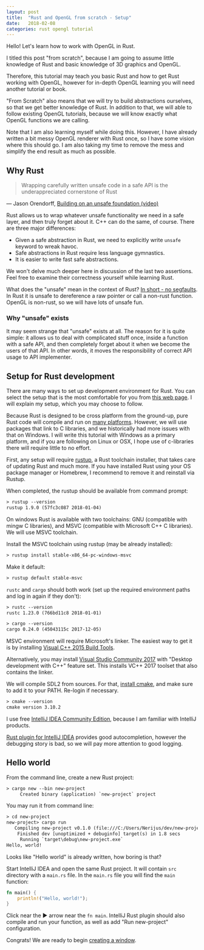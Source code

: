 ```yaml
---
layout: post
title:  "Rust and OpenGL from scratch - Setup"
date:   2018-02-08
categories: rust opengl tutorial
---
```


Hello! Let's learn how to work with OpenGL in Rust.

I titled this post "from scratch", because I am going to assume little
knowledge of Rust and basic knowledge of 3D graphics and OpenGL.

Therefore, this tutorial may teach you basic Rust and how to get Rust working
with OpenGL, however for in-depth OpenGL learning you will need another tutorial or book.

"From Scratch" also means that we will try to build abstractions ourselves,
so that we get better knowledge of Rust. In addition to that, we will
able to follow existing OpenGL tutorials, because we will know exactly what
OpenGL functions we are calling.

Note that I am also learning myself while doing this. However, I have already written
a bit messy OpenGL renderer with Rust once, so I have some vision where
this should go. I am also taking my time to remove the mess and simplify
the end result as much as possible.

## Why Rust

> Wrapping carefully written unsafe code in a safe API is the underappreciated cornerstone of Rust

— Jason Orendorff, [Building on an unsafe foundation (video)](https://youtu.be/rTo2u13lVcQ)

Rust allows us to wrap whatever unsafe functionality we
need in a safe layer, and then truly forget about it. C++ can do the same, of course. 
There are three major differences:

- Given a safe abstraction in Rust, we need to explicitly write `unsafe` keyword to wreak havoc.
- Safe abstractions in Rust require less language gymnastics.
- It is easier to write fast safe abstractions.

We won't delve much deeper here in discussion of the last two assertions. Feel
free to examine their correctness yourself while learning Rust.

What does the "unsafe" mean in the context of Rust? [In short - no segfaults](https://doc.rust-lang.org/book/second-edition/ch19-01-unsafe-rust.html).
In Rust it is unsafe to dereference a raw pointer or call a non-rust function.
OpenGL is non-rust, so we will have lots of unsafe fun.

### Why "unsafe" exists

It may seem strange that "unsafe" exists at all. The reason for it is quite simple:
it allows us to deal with complicated stuff once, inside a function with a safe API,
and then completely forget about it when we become the users of that API. In other
words, it moves the responsibility of correct API usage to API implementer.

## Setup for Rust development

There are many ways to set up development environment for Rust. You can select
the setup that is the most comfortable for you from [this web page](https://forge.rust-lang.org/platform-support.html).
I will explain my setup, which you may choose to follow.

Because Rust is designed to
be cross platform from the ground-up, pure Rust code will compile and run on
 [many platforms](https://forge.rust-lang.org/platform-support.html). However, we
will use packages that link to C libraries, and we historically had more issues with that on Windows.
I will write this tutorial with Windows as a primary platform, and if
you are following on Linux or OSX, I hope use of c-libraries there will require little to no effort.

First, any setup will require [rustup](https://www.rustup.rs/), a Rust toolchain installer,
that takes care of updating Rust and much more. If you have installed Rust using your OS package
manager or Homebrew, I recommend to remove it and reinstall via Rustup.

When completed, the rustup should be available from command prompt:

```txt
> rustup --version
rustup 1.9.0 (57fc3c087 2018-01-04)
```

On windows Rust is available with two toolchains: GNU (compatible with mingw C libraries), and 
MSVC (compatible with Microsoft C++ C libraries). We will use MSVC toolchain.

Install the MSVC toolchain using rustup (may be already installed):

```txt
> rustup install stable-x86_64-pc-windows-msvc
``` 

Make it default:

```txt
> rustup default stable-msvc
```

`rustc` and `cargo` should both work (set up the required environment paths and log in again if they don't):

```txt
> rustc --version
rustc 1.23.0 (766bd11c8 2018-01-01)
```

```txt
> cargo --version
cargo 0.24.0 (45043115c 2017-12-05)
```

MSVC environment will require Microsoft's linker. The easiest way to get it is by installing 
[Visual C++ 2015 Build Tools](http://landinghub.visualstudio.com/visual-cpp-build-tools).

Alternatively, you may install [Visual Studio Community 2017](https://www.visualstudio.com/vs/community/)
with "Desktop development with C++" feature set.
This installs VC++ 2017 toolset that also contains the linker.

We will compile SDL2 from sources. For that, [install cmake](https://cmake.org/download/), 
and make sure to add it to your PATH. Re-login
if necessary.

```txt
> cmake --version
cmake version 3.10.2
```

I use free [IntelliJ IDEA Community Edition](https://www.jetbrains.com/idea/download/), because
I am familiar with IntelliJ products.

[Rust plugin for IntelliJ IDEA](https://intellij-rust.github.io/)
provides good autocompletion, however the debugging story is bad, so we will pay
more attention to good logging.

## Hello world
 
From the command line, create a new Rust project:

```txt
> cargo new --bin new-project
     Created binary (application) `new-project` project
```

You may run it from command line:

```txt
> cd new-project
new-project> cargo run
   Compiling new-project v0.1.0 (file:///C:/Users/Nerijus/dev/new-project)
    Finished dev [unoptimized + debuginfo] target(s) in 1.8 secs
     Running `target\debug\new-project.exe`
Hello, world!
```

Looks like "Hello world" is already written, how boring is that?

Start IntelliJ IDEA and open the same Rust project. It will contain
`src` directory with a `main.rs` file. In the `main.rs` file you will find 
the `main` function:

```rust
fn main() {
    println!("Hello, world!");
}
```

Click near the ▶ arrow near the `fn main`. IntelliJ Rust plugin should also
compile and run your function, as well as add "Run new-project" configuration.

Congrats! We are ready to begin 
[creating a window](/rust/opengl/tutorial/2018/02/08/opengl-in-rust-from-scratch-01-window.html).